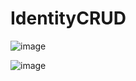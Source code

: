 # IdentityCRUD


![image](https://github.com/user-attachments/assets/2fbdba0a-73c4-443f-bb3a-795c941da664)

![image](https://github.com/user-attachments/assets/cbf0b6fb-3b4c-4bc3-b580-5e2592d2b3a2)


